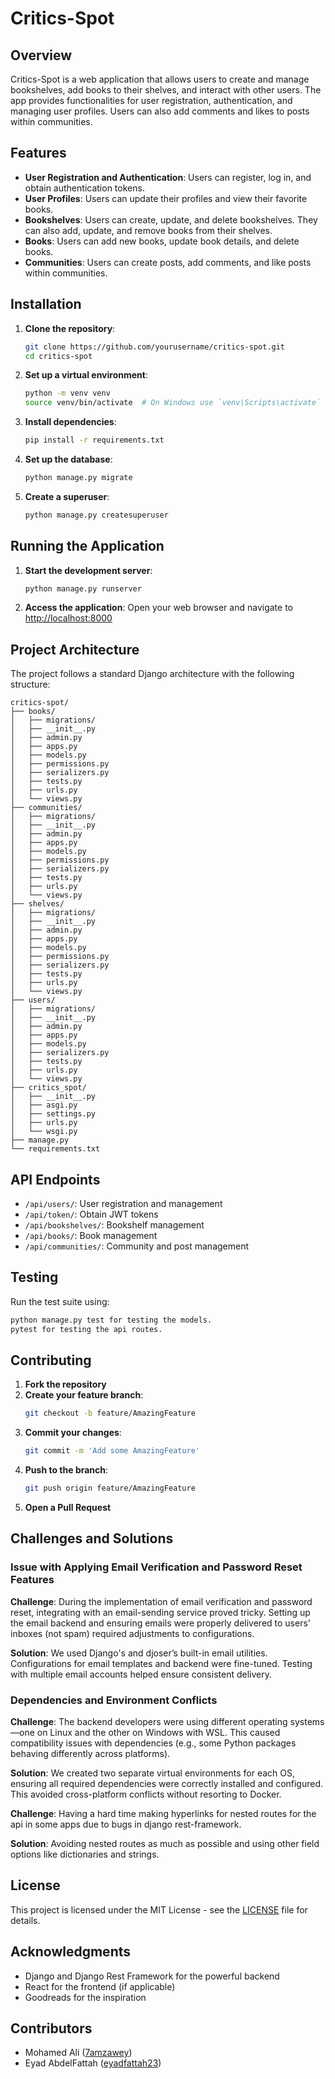 # Critics-Spot

## Overview
Critics-Spot is a web application that allows users to create and manage bookshelves, add books to their shelves, and interact with other users. The app provides functionalities for user registration, authentication, and managing user profiles. Users can also add comments and likes to posts within communities.

## Features
- **User Registration and Authentication**: Users can register, log in, and obtain authentication tokens.
- **User Profiles**: Users can update their profiles and view their favorite books.
- **Bookshelves**: Users can create, update, and delete bookshelves. They can also add, update, and remove books from their shelves.
- **Books**: Users can add new books, update book details, and delete books.
- **Communities**: Users can create posts, add comments, and like posts within communities.

## Installation
1. **Clone the repository**:
   ```bash
   git clone https://github.com/yourusername/critics-spot.git
   cd critics-spot
   ```

2. **Set up a virtual environment**:
   ```bash
   python -m venv venv
   source venv/bin/activate  # On Windows use `venv\Scripts\activate`
   ```

3. **Install dependencies**:
   ```bash
   pip install -r requirements.txt
   ```

4. **Set up the database**:
   ```bash
   python manage.py migrate
   ```

5. **Create a superuser**:
   ```bash
   python manage.py createsuperuser
   ```

## Running the Application
1. **Start the development server**:
   ```bash
   python manage.py runserver
   ```

2. **Access the application**:
   Open your web browser and navigate to [http://localhost:8000](http://localhost:8000)

## Project Architecture
The project follows a standard Django architecture with the following structure:

```
critics-spot/
├── books/
│   ├── migrations/
│   ├── __init__.py
│   ├── admin.py
│   ├── apps.py
│   ├── models.py
│   ├── permissions.py
│   ├── serializers.py
│   ├── tests.py
│   ├── urls.py
│   └── views.py
├── communities/
│   ├── migrations/
│   ├── __init__.py
│   ├── admin.py
│   ├── apps.py
│   ├── models.py
│   ├── permissions.py
│   ├── serializers.py
│   ├── tests.py
│   ├── urls.py
│   └── views.py
├── shelves/
│   ├── migrations/
│   ├── __init__.py
│   ├── admin.py
│   ├── apps.py
│   ├── models.py
│   ├── permissions.py
│   ├── serializers.py
│   ├── tests.py
│   ├── urls.py
│   └── views.py
├── users/
│   ├── migrations/
│   ├── __init__.py
│   ├── admin.py
│   ├── apps.py
│   ├── models.py
│   ├── serializers.py
│   ├── tests.py
│   ├── urls.py
│   └── views.py
├── critics_spot/
│   ├── __init__.py
│   ├── asgi.py
│   ├── settings.py
│   ├── urls.py
│   └── wsgi.py
├── manage.py
└── requirements.txt
```

## API Endpoints
- `/api/users/`: User registration and management
- `/api/token/`: Obtain JWT tokens
- `/api/bookshelves/`: Bookshelf management
- `/api/books/`: Book management
- `/api/communities/`: Community and post management


## Testing
Run the test suite using:
```bash
python manage.py test for testing the models.
pytest for testing the api routes.
```

## Contributing
1. **Fork the repository**
2. **Create your feature branch**:
   ```bash
   git checkout -b feature/AmazingFeature
   ```
3. **Commit your changes**:
   ```bash
   git commit -m 'Add some AmazingFeature'
   ```
4. **Push to the branch**:
   ```bash
   git push origin feature/AmazingFeature
   ```
5. **Open a Pull Request**

## Challenges and Solutions

### Issue with Applying Email Verification and Password Reset Features
**Challenge**: During the implementation of email verification and password reset, integrating with an email-sending service proved tricky. Setting up the email backend and ensuring emails were properly delivered to users' inboxes (not spam) required adjustments to configurations.

**Solution**: We used Django's and djoser’s built-in email utilities. Configurations for email templates and backend were fine-tuned. Testing with multiple email accounts helped ensure consistent delivery.

### Dependencies and Environment Conflicts
**Challenge**: The backend developers were using different operating systems—one on Linux and the other on Windows with WSL. This caused compatibility issues with dependencies (e.g., some Python packages behaving differently across platforms).

**Solution**: We created two separate virtual environments for each OS, ensuring all required dependencies were correctly installed and configured. This avoided cross-platform conflicts without resorting to Docker.

**Challenge**: Having a hard time making hyperlinks for nested routes for the api in some apps due to bugs in django rest-framework.

**Solution**: Avoiding nested routes as much as possible and using other field options like dictionaries and strings.

## License
This project is licensed under the MIT License - see the [LICENSE](LICENSE) file for details.

## Acknowledgments
- Django and Django Rest Framework for the powerful backend
- React for the frontend (if applicable)
- Goodreads for the inspiration

## Contributors
- Mohamed Ali ([7amzawey](https://github.com/7amzawey))
- Eyad AbdelFattah ([eyadfattah23](https://github.com/eyadfattah23))